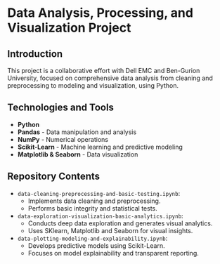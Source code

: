 # Data Analysis, Processing, and Visualization Project

## Introduction
This project is a collaborative effort with Dell EMC and Ben-Gurion University, focused on comprehensive data analysis from cleaning and preprocessing to modeling and visualization, using Python.

## Technologies and Tools
- **Python**
- **Pandas** - Data manipulation and analysis
- **NumPy** - Numerical operations
- **Scikit-Learn** - Machine learning and predictive modeling
- **Matplotlib & Seaborn** - Data visualization

## Repository Contents
- `data-cleaning-preprocessing-and-basic-testing.ipynb`: 
  - Implements data cleaning and preprocessing.
  - Performs basic integrity and statistical tests.
- `data-exploration-visualization-basic-analytics.ipynb`: 
  - Conducts deep data exploration and generates visual analytics.
  - Uses SKlearn, Matplotlib and Seaborn for visual insights.
- `data-plotting-modeling-and-explainability.ipynb`: 
  - Develops predictive models using Scikit-Learn.
  - Focuses on model explainability and transparent reporting.
